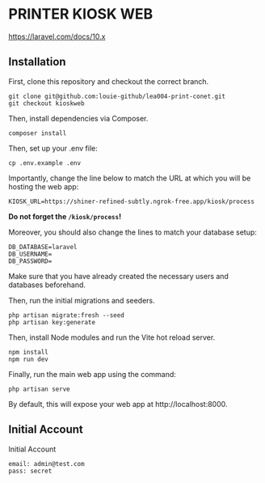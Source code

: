 # PRINTER KIOSK WEB

https://laravel.com/docs/10.x

## Installation

First, clone this repository and checkout the correct branch.
```
git clone git@github.com:louie-github/lea004-print-conet.git
git checkout kioskweb
```

Then, install dependencies via Composer.
```
composer install
```

Then, set up your .env file:
```
cp .env.example .env
```

Importantly, change the line below to match the URL at which you will be hosting the web app:
```
KIOSK_URL=https://shiner-refined-subtly.ngrok-free.app/kiosk/process
```
**Do not forget the `/kiosk/process`!**

Moreover, you should also change the lines to match your database setup:
```
DB_DATABASE=laravel
DB_USERNAME=
DB_PASSWORD=
```
Make sure that you have already created the necessary users and databases beforehand.

Then, run the initial migrations and seeders.

```
php artisan migrate:fresh --seed
php artisan key:generate
```

Then, install Node modules and run the Vite hot reload server.
```
npm install
npm run dev
```

Finally, run the main web app using the command:
```
php artisan serve
```
By default, this will expose your web app at http://localhost:8000.

## Initial Account
Initial Account

```
email: admin@test.com
pass: secret
```